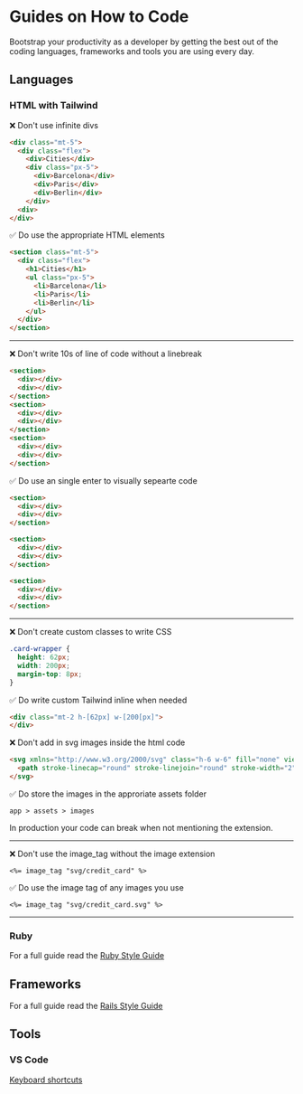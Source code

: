 # Guides on How to Code

Bootstrap your productivity as a developer by getting the best out of the coding languages, frameworks and tools you are using every day.

## Languages

### HTML with Tailwind

❌ Don't use infinite divs
```html
<div class="mt-5">
  <div class="flex">
    <div>Cities</div>
    <div class="px-5">
      <div>Barcelona</div>
      <div>Paris</div>
      <div>Berlin</div>
    </div>
  <div>
</div>
```
✅ Do use the appropriate HTML elements
```html
<section class="mt-5">
  <div class="flex">
    <h1>Cities</h1>
    <ul class="px-5">
      <li>Barcelona</li>
      <li>Paris</li>
      <li>Berlin</li>
    </ul>
  </div>
</section>
```

---

❌ Don't write 10s of line of code without a linebreak
```html
<section>
  <div></div>
  <div></div>
</section>
<section>
  <div></div>
  <div></div>
</section>
<section>
  <div></div>
  <div></div>
</section>
```
✅ Do use an single enter to visually sepearte code
```html
<section>
  <div></div>
  <div></div>
</section>

<section>
  <div></div>
  <div></div>
</section>

<section>
  <div></div>
  <div></div>
</section>
```
---

❌ Don't create custom classes to write CSS
```css
.card-wrapper {
  height: 62px;
  width: 200px;
  margin-top: 8px;
}
```

✅ Do write custom Tailwind inline when needed
```html
<div class="mt-2 h-[62px] w-[200[px]">
</div>
```



❌ Don't add in svg images inside the html code
```html
<svg xmlns="http://www.w3.org/2000/svg" class="h-6 w-6" fill="none" viewBox="0 0 24 24" stroke="currentColor">
  <path stroke-linecap="round" stroke-linejoin="round" stroke-width="2" d="M3 10h18M7 15h1m4 0h1m-7 4h12a3 3 0 003-3V8a3 3 0 00-3-3H6a3 3 0 00-3 3v8a3 3 0 003 3z" />
</svg>
```

✅ Do store the images in the approriate assets folder
```
app > assets > images
```
In production your code can break when not mentioning the extension.

---

❌ Don't use the image_tag without the image extension
```erb
<%= image_tag "svg/credit_card" %>
```

✅ Do use the image tag of any images you use
```erb
<%= image_tag "svg/credit_card.svg" %>
```

---




### Ruby

For a full guide read the [Ruby Style Guide](https://rubystyle.guide/)

## Frameworks
For a full guide read the [Rails Style Guide](https://rails.rubystyle.guide/)

## Tools

### VS Code
[Keyboard shortcuts](https://code.visualstudio.com/shortcuts/keyboard-shortcuts-macos.pdf)
